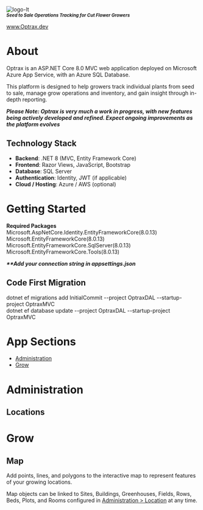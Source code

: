 ![logo-lt](https://github.com/user-attachments/assets/04da5b57-4199-4a50-ba70-7b44f896b77e)   
<sup>***Seed to Sale Operations Tracking for Cut Flower Growers***</sup>

www.Optrax.dev

# About

Optrax is an ASP.NET Core 8.0 MVC web application deployed on Microsoft Azure App Service, with an Azure SQL Database.

This platform is designed to help growers track individual plants from seed to sale, manage grow operations and inventory, and gain insight through in-depth reporting.

**_Please Note: Optrax is very much a work in progress, with new features being actively developed and refined. Expect ongoing improvements as the platform evolves_**  

  ## Technology Stack
  
  - **Backend**: .NET 8 (MVC, Entity Framework Core)
  - **Frontend**: Razor Views, JavaScript, Bootstrap
  - **Database**: SQL Server
  - **Authentication**: Identity, JWT (if applicable)
  - **Cloud / Hosting**: Azure / AWS (optional)  
  
# Getting Started  
  
**Required Packages**     
Microsoft.AspNetCore.Identity.EntityFrameworkCore(8.0.13)  
Microsoft.EntityFrameworkCore(8.0.13)  
Microsoft.EntityFrameworkCore.SqlServer(8.0.13)  
Microsoft.EntityFrameworkCore.Tools(8.0.13)  

**_**Add your connection string in appsettings.json_**  

## Code First Migration  
dotnet ef migrations add InitialCommit --project OptraxDAL --startup-project OptraxMVC   
dotnet ef database update --project OptraxDAL --startup-project OptraxMVC  

# App Sections 

- [Administration](#-administration)
- [Grow](#-grow)

# Administration
  ## Locations
    
# Grow
  ## Map
  Add points, lines, and polygons to the interactive map to represent features of your growing locations.  
  
  Map objects can be linked to Sites, Buildings, Greenhouses, Fields, Rows, Beds, Plots, and Rooms configured in [Administration > Location](#-locations) at any time.



